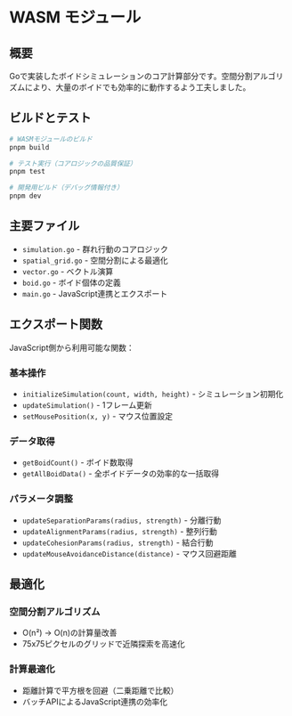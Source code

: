 # WASM モジュール

## 概要

Goで実装したボイドシミュレーションのコア計算部分です。空間分割アルゴリズムにより、大量のボイドでも効率的に動作するよう工夫しました。

## ビルドとテスト

```bash
# WASMモジュールのビルド
pnpm build

# テスト実行（コアロジックの品質保証）
pnpm test

# 開発用ビルド（デバッグ情報付き）
pnpm dev
```

## 主要ファイル

- `simulation.go` - 群れ行動のコアロジック
- `spatial_grid.go` - 空間分割による最適化
- `vector.go` - ベクトル演算
- `boid.go` - ボイド個体の定義
- `main.go` - JavaScript連携とエクスポート

## エクスポート関数

JavaScript側から利用可能な関数：

### 基本操作
- `initializeSimulation(count, width, height)` - シミュレーション初期化
- `updateSimulation()` - 1フレーム更新
- `setMousePosition(x, y)` - マウス位置設定

### データ取得
- `getBoidCount()` - ボイド数取得
- `getAllBoidData()` - 全ボイドデータの効率的な一括取得

### パラメータ調整
- `updateSeparationParams(radius, strength)` - 分離行動
- `updateAlignmentParams(radius, strength)` - 整列行動  
- `updateCohesionParams(radius, strength)` - 結合行動
- `updateMouseAvoidanceDistance(distance)` - マウス回避距離

## 最適化

### 空間分割アルゴリズム
- O(n²) → O(n)の計算量改善
- 75x75ピクセルのグリッドで近隣探索を高速化

### 計算最適化
- 距離計算で平方根を回避（二乗距離で比較）
- バッチAPIによるJavaScript連携の効率化
